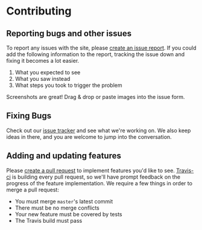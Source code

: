 # Contributing

## Reporting bugs and other issues

To report any issues with the site, please [create an issue report].
If you could add the following information to the report, tracking the issue down and fixing it becomes a lot easier.

1. What you expected to see
1. What you saw instead
1. What steps you took to trigger the problem

Screenshots are great!
Drag & drop or paste images into the issue form.

## Fixing Bugs

Check out our [issue tracker] and see what we're working on.
We also keep ideas in there, and you are welcome to jump into the conversation.

## Adding and updating features

Please [create a pull request][pr] to implement features you'd like to see.
[Travis-ci][travis] is building every pull request,
so we'll have prompt feedback on the progress of the feature implementation.
We require a few things in order to merge a pull request:

 - You must merge `master`'s latest commit
 - There must be no merge conflicts
 - Your new feature must be covered by tests
 - The Travis build must pass

[travis]: https://travis-ci.org/indentlabs/notebook
[pr]: https://github.com/indentlabs/notebook/compare/
[create an issue report]: https://github.com/indentlabs/notebook/issues/new
[issue tracker]: https://github.com/indentlabs/notebook/issues
